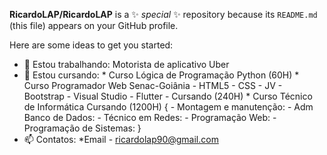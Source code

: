 **RicardoLAP/RicardoLAP**  is a ✨ _special_ ✨ repository because its `README.md` (this file) appears on your GitHub profile.

Here are some ideas to get you started:

- 🔭 Estou trabalhando:
          Motorista de aplicativo Uber
- 🌱 Estou cursando:
         * Curso Lógica de Programação Python (60H)
         * Curso Programador Web Senac-Goiânia - HTML5 - CSS - JV - Bootstrap - Visual Studio - Flutter - Cursando (240H)
         * Curso Técnico de Informática Cursando (1200H) {
            - Montagem e manutenção:
            - Adm Banco de Dados:
            - Técnico em Redes:
            - Programação Web:
            - Programação de Sistemas: }
- 📫 Contatos: 
          *Email - ricardolap90@gmail.com


